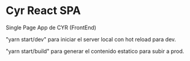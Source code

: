 # Cyr React SPA

Single Page App de CYR (FrontEnd)


"yarn start/dev" para iniciar el server local con hot reload para dev.

"yarn start/build" para generar el contenido estatico para subir a prod.